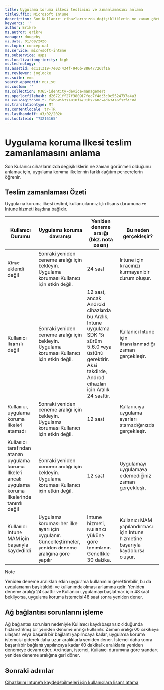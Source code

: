 ```yaml
---
title: Uygulama koruma ilkesi teslimini ve zamanlamasını anlama
titleSuffix: Microsoft Intune
description: Son Kullanıcı cihazlarınızda değişikliklerin ne zaman görünmeli olduğunu anlamak için, uygulama koruma ilkelerinin farklı dağıtım pencerelerini öğrenin.
keywords: ''
author: Erikre
ms.author: erikre
manager: dougeby
ms.date: 01/09/2020
ms.topic: conceptual
ms.service: microsoft-intune
ms.subservice: apps
ms.localizationpriority: high
ms.technology: ''
ms.assetid: ec111319-7e02-434f-946b-88647726bf1a
ms.reviewer: joglocke
ms.suite: ems
search.appverid: MET150
ms.custom: ''
ms.collection: M365-identity-device-management
ms.openlocfilehash: d26721ff27f380917fec7f4d23c0c5524737a4a3
ms.sourcegitcommit: fab685b22a010fe231b27a0c5eda34a6f22f4c8d
ms.translationtype: MT
ms.contentlocale: tr-TR
ms.lasthandoff: 03/02/2020
ms.locfileid: "78216165"
---
```

# <a name="understand-app-protection-policy-delivery-timing"></a>Uygulama koruma Ilkesi teslim zamanlamasını anlama

Son Kullanıcı cihazlarınızda değişikliklerin ne zaman görünmeli olduğunu anlamak için, uygulama koruma ilkelerinin farklı dağıtım pencerelerini öğrenin.

## <a name="delivery-timing-summary"></a>Teslim zamanlaması Özeti

Uygulama koruma ilkesi teslimi, kullanıcılarınız için lisans durumuna ve Intune hizmeti kaydına bağlıdır.  

|    Kullanıcı Durumu    |    Uygulama koruma davranışı     |    Yeniden deneme aralığı (bkz. nota bakın)    |    Bu neden gerçekleşir?    |
|-----------------------------------------------------|-------------------------------------------------------------------------------------------------|--------------------------------------------------------------------------------------|-----------------------------------------------------------------------------------------------------------|
|    Kiracı eklendi değil    |    Sonraki yeniden deneme aralığı için bekleyin.  Uygulama koruması Kullanıcı için etkin değil.    |    24 saat    |    Intune için kiracınızı kurmayan bir durum oluşur.    |
|    Kullanıcı lisanslı değil     |    Sonraki yeniden deneme aralığı için bekleyin.  Uygulama koruması Kullanıcı için etkin değil.     |    12 saat, ancak Android cihazlarda bu Aralık, Intune uygulama SDK 'Sı sürüm 5.6.0 veya üstünü gerektirir. Aksi takdirde, Androd cihazları için Aralık 24 saattir.   |    Kullanıcı Intune için lisanslanmadığı zaman gerçekleşir.    |
|    Kullanıcı, uygulama koruma Ilkeleri atamadı    |    Sonraki yeniden deneme aralığı için bekleyin.  Uygulama koruması Kullanıcı için etkin değil.    |    12 saat        |    Kullanıcıya uygulama ayarları atamadığınızda gerçekleşir.    |
|    Kullanıcı tarafından atanan uygulama koruma Ilkeleri ancak uygulama koruma Ilkelerinde tanımlı değil   |    Sonraki yeniden deneme aralığı için bekleyin.  Uygulama koruması Kullanıcı için etkin değil.    |    12 saat        |    Uygulamayı uygulamaya eklemediğiniz zaman gerçekleşir.    |
|    Kullanıcı Intune MAM için başarıyla kaydedildi    |    Uygulama koruması her ilke ayarı için uygulanır.    Güncelleştirmeler, yeniden deneme aralığına göre yapılır    |    Intune hizmeti, Kullanıcı yüküne göre tanımlanır.    Genellikle 30 dakika.     |    Kullanıcı MAM yapılandırması için Intune hizmetine başarıyla kaydolursa oluşur.    |

> [!NOTE]
> Yeniden deneme aralıkları etkin uygulama kullanımını gerektirebilir, bu da uygulamanın başlatıldığı ve kullanımda olması anlamına gelir.  Yeniden deneme aralığı 24 saattir ve Kullanıcı uygulamayı başlatmak için 48 saat bekliyorsa, uygulama koruma istemcisi 48 saat sonra yeniden dener.

## <a name="handling-network-connectivity-issues"></a>Ağ bağlantısı sorunlarını işleme

Ağ bağlantısı sorunları nedeniyle Kullanıcı kaydı başarısız olduğunda, hızlandırılmış bir yeniden deneme aralığı kullanılır.  Zaman aralığı 60 dakikaya ulaşana veya başarılı bir bağlantı yapılıncaya kadar, uygulama koruma istemcisi giderek daha uzun aralıklarla yeniden dener.  İstemci daha sonra başarılı bir bağlantı yapılıncaya kadar 60 dakikalık aralıklarla yeniden denemeye devam eder. Ardından, istemci, Kullanıcı durumuna göre standart yeniden deneme aralığına geri döner.

## <a name="next-steps"></a>Sonraki adımlar

[Cihazlarını Intune’a kaydedebilmeleri için kullanıcılara lisans atama](../fundamentals/licenses-assign.md)

